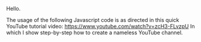 Hello.

The usage of the following Javascript code is as directed in this quick YouTube tutorial video: https://www.youtube.com/watch?v=zcH3-FLvzpU 
In which I show step-by-step how to create a nameless YouTube channel.
